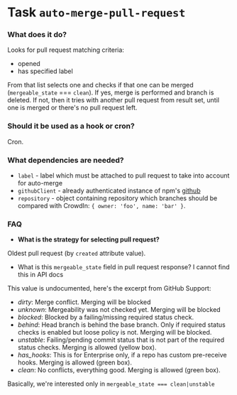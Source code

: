 # Task `auto-merge-pull-request`

### What does it do?

Looks for pull request matching criteria:

* opened
* has specified label

From that list selects one and checks if that one can be merged (`mergeable_state` === `clean`). If yes, merge is performed and branch is deleted. If not, then it tries with another pull request from result set, until one is merged or there's no pull request left.

### Should it be used as a hook or cron?

Cron.

### What dependencies are needed?

* `label` - label which must be attached to pull request to take into account for auto-merge
* `githubClient` - already authenticated instance of npm's [github](https://www.npmjs.com/package/github)
* `repository` - object containing repository which branches should be compared with CrowdIn: `{ owner: 'foo', name: 'bar' }`.

### FAQ

* **What is the strategy for selecting pull request?**

Oldest pull request (by `created` attribute value).

* What is this `mergeable_state` field in pull request response? I cannot find this in API docs

This value is undocumented, here's the excerpt from GitHub Support:

* *dirty*: Merge conflict. Merging will be blocked
* *unknown*: Mergeability was not checked yet. Merging will be blocked
* *blocked*: Blocked by a failing/missing required status check.
* *behind*: Head branch is behind the base branch. Only if required status checks is enabled but loose policy is not. Merging will be blocked.
* *unstable*: Failing/pending commit status that is not part of the required status checks. Merging is allowed (yellow box).
* *has_hooks*: This is for Enterprise only, if a repo has custom pre-receive hooks. Merging is allowed (green box).
* *clean*: No conflicts, everything good. Merging is allowed (green box).

Basically, we're interested only in `mergeable_state === clean|unstable`
